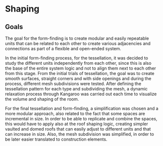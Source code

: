 # Shaping

## Goals
The goal for the form-finding is to create modular and easily repeatable units that can be related to each other to create various adjacencies and connections as part of a flexible and open-ended system. 

In the initial form-finding process, for the tessellation, it was decided to study the different units independently from each other, since this is also the base of the entire system logic and not to align them next to each other from this stage. From the initial trials of tessellation, the goal was to create smooth surfaces, straight corners and with side openings and during the process, different mesh subdivisions were tested. After defining the tessellation pattern for each type and subdividing the mesh, a dynamic relaxation process through Kangaroo was carried out each time to visualize the volume and shaping of the room. 

For the final tessellation and form-finding, a simplification was chosen and a more modular approach, also related to the fact that some spaces are incremental in size. In order to be able to replicate and combine the spaces, this would have
to apply also at the roof shaping logic, creating simpler vaulted and domed roofs that can easily adjust to different units and that can increase in size. Also, the mesh subdivision was simplified, in order to be later easier translated to construction elements. 
